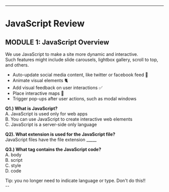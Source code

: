 
---
# JavaScript Review

## MODULE 1: JavaScript Overview
We use JavaScript to make a site more dynamic and interactive.  
Such features might include slide carousels, lightbox gallery, scroll to top, and others. 
- Auto-update social media content, like twitter or facebook feed 🐋
- Animate visual elements 🐈
- Add visual feedback on user interactions ✅
- Place interactive maps 🚀
- Trigger pop-ups after user actions, such as modal windows


**Q1.) What is JavaScript?**  
A. JavaScript is used only for web apps  
B. You can use JavaScript to create interactive web elements  
C. JavaScript is a server-side only language

**Q2). What extension is used for the JavaScript file?**\
JavaScript files have the file extension _____

**Q3.) What tag contains the JavaScript code?**\
A. body<br/>
B. script<br/>
C. style<br/>
D. code<br/>

Tip: you no longer need to indicate language or type. Don't do this!!  
--<script language="javascript" type="text/javascript">--


### Where is the "script" tag typically placed?
Inside the `<head>` tag between `<script>` and `</script>`

### Where else? Inside the body
Remember that the script which is placed in the head section, will be executed before the `<body>` is rendered. It can be a good idea to place scripts at the **bottom** of the `<body>` element to let the web page fully load in the browser window. This can also improve page load, because the HTML display is not blocked while waiting for scripts to load.

### And? Link to External file
For longer pages of code link to an external created custom script file in the head.   
And you can link to hosted libraries, like JQuery:

```bash
    <script src="bowser-demo.js"></script>
    <script src="modernizer.js"></script>
    <script src="https://ajax.googleapis.com/ajax/libs/jquery/3.3.1/jquery.min.js"></script>
    </script>
```

- External scripts are useful and practical when the same code is applied to different web pages.
- Placing a JavaScript in an external file separates HTML and code  and make it easier to read and maintain.
- Cached JavaScript files can speed up page loads.

---


### Basics

`alert("This is an alert box!");`

Every written "instruction" is called a statement.  
JavaScript statements are separated by semicolons.  
A bunch of statements listed are referred to as a block of code.  
The document.write() function writes a string into our HTML document. This function can be used to write text, HTML, or both. 

    ` <script>`<br/>
      ` document.write("Hello World!");`<br/>
     `</script>`

You can also format text:

    `<script>`<br/>
       `document.write("<h1>Hello World!</h1>");`<br/>
     `</script>`

**6.)  Which choice can be added within the text to be displayed?**<br/>
A. Formatting tags<br/>
B. JavaScript commands<br/>
C. Folders<br/>


### Commenting

Comments are used to describe and explain what the code is doing. <br/>
Comments are ignored by the browser and are not executed.<br/>

Single line comments use double slashes.

`<script>`<br/>
   `// This is a single line comment`<br/>
   `alert("This is an alert box!");`<br/>
`</script>`

Multiple line comments use slash star and star slash pairings

`<script>`<br/>
   `/* This code` <br/>
  ` creates an `<br/>
  ` alert box */`<br/>
  ` alert("This is an alert box!");`<br/>
`</script>`


**7.)  How does the single line comment look like?**<br/>
*`A. // this is a comment`*<br/>
`B. <!--this is a comment--`<br/>
`C. **this is a comment`<br/>
`D. %%this is a comment`<br/>`

***
## MODULE 2: Basic Concepts

* Variables
* Data Types
* Math Operators 
* Assignment Operators
* Comparision Operators
* Boolean Operators
* String Operators
***

### Variables

Variables are containers for storing data values. The value of a variable can change throughout the program. <br/>
Here we assign the variable a value of 10.

`var x = 10;`

A variable can be declared without a value. The value might require some calculation, something that will be provided later, like user input. A variable declared without a value will have the value undefined.

`var x = 100;`<br/>
`document.write(x);`

**Rules to naming variables:**
* JavaScript is case sensitive. The variable lastName is a different variable than lastname.
* camelCase is commonly used. That is: words go one after another, each new word starts with a capital letter: myFavoriteFoods. Use logical names with purpose like firstName or shoppingCart.
* The first character for a variable can be a letter, or an underscore, or a dollar sign. Subsequent characters may be letters, digits, underscores, or dollar signs.
* Numbers are not allowed as the first character.
* Mathematical or logical operators are not allowed. For instance, 2*interest, abercrombie+fitch, my%num, num+, are not allowed.
* Spaces and hyphens in names are not allowed JavaScript.
* Don't use reserved keywords <https://developer.mozilla.org/en-US/docs/Web/JavaScript/Reference/Lexical_grammar#Keywords> like do, catch, case, abstract, break, etc.  Tip: if you write in camelcase this will never be a problem.

*examples of incorrect variable names*

`let my favorite_cat; // can't have a space`<br/>
`let 1market; // can't start with a number`<br/>
`let my-proper-name; // hyphens aren't allowed as they are used for subtraction`<br/>
`let bartle&james; // can't use comparision or mathmatical operators`


## New Kinds of Variables  ECMAScript 6
JavaScript now has two additional ways to declare variables: let and const.

#### let
let is the successor to var. Although var is still available, let limits the scope of variables to the block (rather than the function) they’re declared within.

*old style ES5*

`for (var i = 1; i < 5; i++) {`<br/>
  `console.log(i);`<br/>
`}`
`// <-- logs the numbers 1 to 4`<br/>
`console.log(i);`<br/>
`// <-- 5 (variable i still exists outside the loop)`


*ECMAScript 6*

`for (let j = 1; j < 5; j++) {`<br/>
  `console.log(j);`<br/>
`}`<br/>
`console.log(j);`<br/>
`// <-- won't work - j is not defined'`


#### const

Using const allows you to define a variables that cannot be changed to new values. A const can’t be declared without a value, unlike a var or let variable.

*example*

`var x; // valid`<br/>
`let y; //valid`<br/>
`const z; // error`


*example*

`const myDivorce = '14.12.1987';`

*example*

`const name = 'Casey';`<br/>
`name = 'Parker';`<br/>
`// <-- this won't work`

*better approach*

`const person = { name: 'Casey' }; ` <br/>
`person.name = 'Parker';`<br/>
`// As we're not changing the object person this works.`


#### All Uppercase Constants
There is a widespread practice to use constants as aliases for difficult-to-remember values that are known prior to execution. Such constants are named using capital letters and underscores.

*example*

`const COLOR_RED = "#F00";`<br/>
`const COLOR_GREEN = "#0F0";`<br/>
`const COLOR_BLUE = "#00F";`<br/>
`const COLOR_ORANGE = "#FF7F00";`<br/>


`let color = COLOR_ORANGE;`<br/>
`alert(color); // #FF7F00`


### Summary
We can declare variables to store data by using the var, let, or const keywords.

* let – is a modern variable declaration. The code must be in strict mode to use let in Chrome (V8).
* var – is an old-school variable declaration. Normally we don’t use it at all, but we’ll cover subtle differences from let in the chapter The old "var", just in case you need them.
* const – is like let, but the value of the variable can’t be changed.
Variables should be named in a way that allows us to easily understand what’s inside them.

***
## Exercises: Working with variables

**Exercise 1**

1. Declare two variables: admin and name.
2. Assign the value "John" to name.
3. Copy the value from name to admin.
4. Show the value of admin using alert (must output “John”).


**Exercise 2 - Giving the right name**

1. Create a variable with the name of our planet. How would you name such a variable?
2. Create a variable to store the name of a current visitor to a website. How would you name that variable?


**Exercise 3 - Uppercase const**

1. Examine the following code:

`const birthday = '18.04.1982';`
`const age = someCode(birthday);`

Here we have a constant birthday date and the age is calculated from birthday with the help of some code (it is not provided for shortness, and because details don’t matter here).

Q. Would it be right to use upper case for birthday? For age? Or even for both?

`const BIRTHDAY = '18.04.1982'; // make uppercase?`
`const AGE = someCode(BIRTHDAY); // make uppercase?`


### Data Types

Data type refers to the type of values a program can accept. JavaScript variables can hold many data types, such as numbers, strings, arrays, and more.  Six of the data types are called “primitive”, because their values contain only a single thing. Symbol is new to  ECMAScript 6, Null and Undefined are also data types.
(By contrast, objects are used to store keyed collections of various data.)

`let x;`<br/>
`x = 1;   // x is a number `<br/>
`x = '1'; // x is a string`<br/>
`x = " my fav number" // is another string`<br/>
`x = [1]; // x is an array`<br/>
`x = true // is Boolean`<br/>

- Floating point numbers can have decimal points.
- Strings store text. Be sure to match your quotes.

`var text = "My name is 'John' ";`

Or you can escape your quotes like this for double quotes: \" or \' inside of single quotes.

`var sayHello = 'Hello world! \'I am a JavaScript programmer.\' ';`<br/>
`document.write(sayHello);`

### Booleans - True or False
The Boolean value of 0 (zero), null, undefined, empty string is false. Everything with a "real" value is true.

### Arithmetic Operators
`+, -, *, /, %, ++, --`

*example*
`var x = 10 + 5 (100/5);`<br/>
`document.write(x);`<br/>

`// Outputs 15`

Modulus (%) operator returns the division remainder (what is left over).

### Assignment Operators
`=, +=, -=, *=, /=, %=`

`var result= 20;`<br/>
`result *= 5;`<br/>

`answer: 100;`

### Comparison Operators
`==, ===, !=, !==, >, >=, <, <=`

Comparison operators are used in logical statements to determine equality or difference between variables or values and  they always return true or false.

` 5 == 10 false - equal to`
` 5===10 false - identical`
 `5!=10 true - not equal to`
 `10!==10 false - not identical`
 `10> 5 true - greater than`
 `10>=5 true - greater than or equal to`
 `10<5 false - less than`
 `10<=5 false - less than or equal to`

### Logic Operators
`&&, !!, ! ` = and, or, not

Logical operators allow you to connect as many expressions as you wish.

### Conditional Ternary Operator

`var isAdult = (age < 18) ? "Too young": "Old enough";`

### String Operators
The most useful operator for strings is concatenation, represented by the + sign. 
Concatenation can be used to build strings by joining together multiple strings, or by joining strings with other types: 

`var mystring1 = "I am learning ";`<br/>
`var mystring2 = "JavaScript with SoloLearn.";`<br/>
`document.write(mystring1 + mystring2);`

Numbers in quotes are treated as strings: "42" is not the number 42, it is a string that includes two characters, 4 and 2.

***
**Exercise 4**
What is the output of the following code?

`var x = "50";`<br/>
`var y = "100";`<br/>
`document.write(x+y);`
